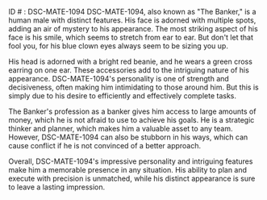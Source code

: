 ID # : DSC-MATE-1094
DSC-MATE-1094, also known as "The Banker," is a human male with distinct features. His face is adorned with multiple spots, adding an air of mystery to his appearance. The most striking aspect of his face is his smile, which seems to stretch from ear to ear. But don't let that fool you, for his blue clown eyes always seem to be sizing you up. 

His head is adorned with a bright red beanie, and he wears a green cross earring on one ear. These accessories add to the intriguing nature of his appearance. DSC-MATE-1094's personality is one of strength and decisiveness, often making him intimidating to those around him. But this is simply due to his desire to efficiently and effectively complete tasks. 

The Banker's profession as a banker gives him access to large amounts of money, which he is not afraid to use to achieve his goals. He is a strategic thinker and planner, which makes him a valuable asset to any team. However, DSC-MATE-1094 can also be stubborn in his ways, which can cause conflict if he is not convinced of a better approach. 

Overall, DSC-MATE-1094's impressive personality and intriguing features make him a memorable presence in any situation. His ability to plan and execute with precision is unmatched, while his distinct appearance is sure to leave a lasting impression.